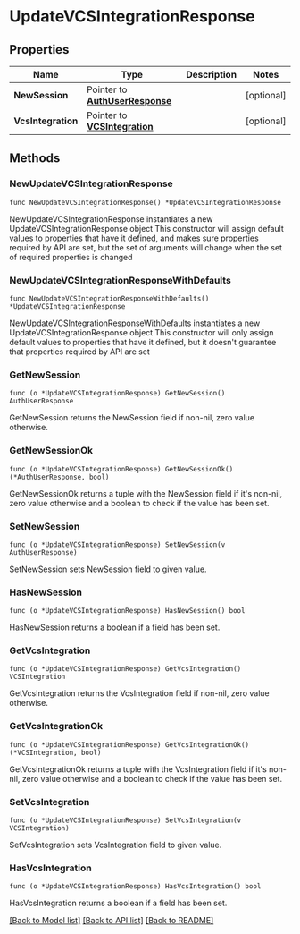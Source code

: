 # UpdateVCSIntegrationResponse

## Properties

Name | Type | Description | Notes
------------ | ------------- | ------------- | -------------
**NewSession** | Pointer to [**AuthUserResponse**](AuthUserResponse.md) |  | [optional] 
**VcsIntegration** | Pointer to [**VCSIntegration**](VCSIntegration.md) |  | [optional] 

## Methods

### NewUpdateVCSIntegrationResponse

`func NewUpdateVCSIntegrationResponse() *UpdateVCSIntegrationResponse`

NewUpdateVCSIntegrationResponse instantiates a new UpdateVCSIntegrationResponse object
This constructor will assign default values to properties that have it defined,
and makes sure properties required by API are set, but the set of arguments
will change when the set of required properties is changed

### NewUpdateVCSIntegrationResponseWithDefaults

`func NewUpdateVCSIntegrationResponseWithDefaults() *UpdateVCSIntegrationResponse`

NewUpdateVCSIntegrationResponseWithDefaults instantiates a new UpdateVCSIntegrationResponse object
This constructor will only assign default values to properties that have it defined,
but it doesn't guarantee that properties required by API are set

### GetNewSession

`func (o *UpdateVCSIntegrationResponse) GetNewSession() AuthUserResponse`

GetNewSession returns the NewSession field if non-nil, zero value otherwise.

### GetNewSessionOk

`func (o *UpdateVCSIntegrationResponse) GetNewSessionOk() (*AuthUserResponse, bool)`

GetNewSessionOk returns a tuple with the NewSession field if it's non-nil, zero value otherwise
and a boolean to check if the value has been set.

### SetNewSession

`func (o *UpdateVCSIntegrationResponse) SetNewSession(v AuthUserResponse)`

SetNewSession sets NewSession field to given value.

### HasNewSession

`func (o *UpdateVCSIntegrationResponse) HasNewSession() bool`

HasNewSession returns a boolean if a field has been set.

### GetVcsIntegration

`func (o *UpdateVCSIntegrationResponse) GetVcsIntegration() VCSIntegration`

GetVcsIntegration returns the VcsIntegration field if non-nil, zero value otherwise.

### GetVcsIntegrationOk

`func (o *UpdateVCSIntegrationResponse) GetVcsIntegrationOk() (*VCSIntegration, bool)`

GetVcsIntegrationOk returns a tuple with the VcsIntegration field if it's non-nil, zero value otherwise
and a boolean to check if the value has been set.

### SetVcsIntegration

`func (o *UpdateVCSIntegrationResponse) SetVcsIntegration(v VCSIntegration)`

SetVcsIntegration sets VcsIntegration field to given value.

### HasVcsIntegration

`func (o *UpdateVCSIntegrationResponse) HasVcsIntegration() bool`

HasVcsIntegration returns a boolean if a field has been set.


[[Back to Model list]](../README.md#documentation-for-models) [[Back to API list]](../README.md#documentation-for-api-endpoints) [[Back to README]](../README.md)


